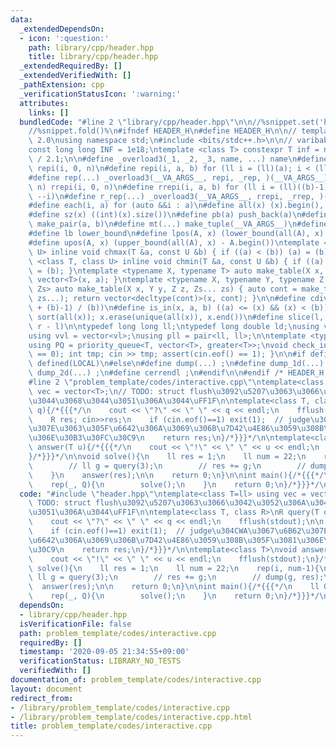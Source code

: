 ```yaml
---
data:
  _extendedDependsOn:
  - icon: ':question:'
    path: library/cpp/header.hpp
    title: library/cpp/header.hpp
  _extendedRequiredBy: []
  _extendedVerifiedWith: []
  _pathExtension: cpp
  _verificationStatusIcon: ':warning:'
  attributes:
    links: []
  bundledCode: "#line 2 \"library/cpp/header.hpp\"\n\n//%snippet.set('header')%\n\
    //%snippet.fold()%\n#ifndef HEADER_H\n#define HEADER_H\n\n// template version\
    \ 2.0\nusing namespace std;\n#include <bits/stdc++.h>\n\n// varibable settings\n\
    const long long INF = 1e18;\ntemplate <class T> constexpr T inf = numeric_limits<T>::max()\
    \ / 2.1;\n\n#define _overload3(_1, _2, _3, name, ...) name\n#define _rep(i, n)\
    \ repi(i, 0, n)\n#define repi(i, a, b) for (ll i = (ll)(a); i < (ll)(b); ++i)\n\
    #define rep(...) _overload3(__VA_ARGS__, repi, _rep, )(__VA_ARGS__)\n#define _rrep(i,\
    \ n) rrepi(i, 0, n)\n#define rrepi(i, a, b) for (ll i = (ll)((b)-1); i >= (ll)(a);\
    \ --i)\n#define r_rep(...) _overload3(__VA_ARGS__, rrepi, _rrep, )(__VA_ARGS__)\n\
    #define each(i, a) for (auto &&i : a)\n#define all(x) (x).begin(), (x).end()\n\
    #define sz(x) ((int)(x).size())\n#define pb(a) push_back(a)\n#define mp(a, b)\
    \ make_pair(a, b)\n#define mt(...) make_tuple(__VA_ARGS__)\n#define ub upper_bound\n\
    #define lb lower_bound\n#define lpos(A, x) (lower_bound(all(A), x) - A.begin())\n\
    #define upos(A, x) (upper_bound(all(A), x) - A.begin())\ntemplate <class T, class\
    \ U> inline void chmax(T &a, const U &b) { if ((a) < (b)) (a) = (b); }\ntemplate\
    \ <class T, class U> inline void chmin(T &a, const U &b) { if ((a) > (b)) (a)\
    \ = (b); }\ntemplate <typename X, typename T> auto make_table(X x, T a) { return\
    \ vector<T>(x, a); }\ntemplate <typename X, typename Y, typename Z, typename...\
    \ Zs> auto make_table(X x, Y y, Z z, Zs... zs) { auto cont = make_table(y, z,\
    \ zs...); return vector<decltype(cont)>(x, cont); }\n\n#define cdiv(a, b) (((a)\
    \ + (b)-1) / (b))\n#define is_in(x, a, b) ((a) <= (x) && (x) < (b))\n#define uni(x)\
    \ sort(all(x)); x.erase(unique(all(x)), x.end())\n#define slice(l, r) substr(l,\
    \ r - l)\n\ntypedef long long ll;\ntypedef long double ld;\nusing vl = vector<ll>;\n\
    using vvl = vector<vl>;\nusing pll = pair<ll, ll>;\n\ntemplate <typename T>\n\
    using PQ = priority_queue<T, vector<T>, greater<T>>;\nvoid check_input() { assert(cin.eof()\
    \ == 0); int tmp; cin >> tmp; assert(cin.eof() == 1); }\n\n#if defined(PCM) ||\
    \ defined(LOCAL)\n#else\n#define dump(...) ;\n#define dump_1d(...) ;\n#define\
    \ dump_2d(...) ;\n#define cerrendl ;\n#endif\n\n#endif /* HEADER_H */\n//%snippet.end()%\n\
    #line 2 \"problem_template/codes/interactive.cpp\"\ntemplate<class T=ll> using\
    \ vec = vector<T>;\n// TODO: struct flush\u3092\u5207\u3063\u3066\u3042\u3052\u306A\
    \u3044\u3068\u3044\u3051\u306A\u3044\uFF1F\n\ntemplate<class T, class R>\nR query(T\
    \ q){/*{{{*/\n    cout << \"?\" << \" \" << q << endl;\n    fflush(stdout);\n\n\
    \    R res; cin>>res;\n    if (cin.eof()==1) exit(1);  // judge\u304CWA\u3067\u6B62\
    \u307E\u3063\u305F\u6642\u306A\u3069\u306B\u7D42\u4E86\u3059\u308B\u305F\u3081\
    \u306E\u30B3\u30FC\u30C9\n    return res;\n}/*}}}*/\n\ntemplate<class T>\nvoid\
    \ answer(T u){/*{{{*/\n    cout << \"!\" << \" \" << u << endl;\n    fflush(stdout);\n\
    }/*}}}*/\n\nvoid solve(){\n    ll res = 1;\n    ll num = 22;\n    rep(i, num-1){\n\
    \        // ll g = query(3);\n        // res += g;\n        // dump(g, res);\n\
    \    }\n    answer(res);\n\n    return 0;\n}\n\nint main(){/*{{{*/\n    ll Q;cin>>Q;\n\
    \    rep(_, Q){\n        solve();\n    }\n    return 0;\n}/*}}}*/\n"
  code: "#include \"header.hpp\"\ntemplate<class T=ll> using vec = vector<T>;\n//\
    \ TODO: struct flush\u3092\u5207\u3063\u3066\u3042\u3052\u306A\u3044\u3068\u3044\
    \u3051\u306A\u3044\uFF1F\n\ntemplate<class T, class R>\nR query(T q){/*{{{*/\n\
    \    cout << \"?\" << \" \" << q << endl;\n    fflush(stdout);\n\n    R res; cin>>res;\n\
    \    if (cin.eof()==1) exit(1);  // judge\u304CWA\u3067\u6B62\u307E\u3063\u305F\
    \u6642\u306A\u3069\u306B\u7D42\u4E86\u3059\u308B\u305F\u3081\u306E\u30B3\u30FC\
    \u30C9\n    return res;\n}/*}}}*/\n\ntemplate<class T>\nvoid answer(T u){/*{{{*/\n\
    \    cout << \"!\" << \" \" << u << endl;\n    fflush(stdout);\n}/*}}}*/\n\nvoid\
    \ solve(){\n    ll res = 1;\n    ll num = 22;\n    rep(i, num-1){\n        //\
    \ ll g = query(3);\n        // res += g;\n        // dump(g, res);\n    }\n  \
    \  answer(res);\n\n    return 0;\n}\n\nint main(){/*{{{*/\n    ll Q;cin>>Q;\n\
    \    rep(_, Q){\n        solve();\n    }\n    return 0;\n}/*}}}*/\n"
  dependsOn:
  - library/cpp/header.hpp
  isVerificationFile: false
  path: problem_template/codes/interactive.cpp
  requiredBy: []
  timestamp: '2020-09-05 21:34:55+09:00'
  verificationStatus: LIBRARY_NO_TESTS
  verifiedWith: []
documentation_of: problem_template/codes/interactive.cpp
layout: document
redirect_from:
- /library/problem_template/codes/interactive.cpp
- /library/problem_template/codes/interactive.cpp.html
title: problem_template/codes/interactive.cpp
---
```

